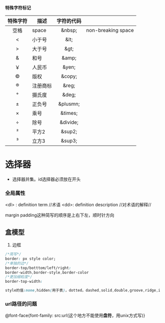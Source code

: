  **特殊字符标记**

| 特殊字符 | 描述    |   字符的代码   |                    |
| :--: | ----- | :-------: | ------------------ |
|  空格  | space |  \&nbsp;  | non-breaking space |
|  <   | 小于号   |   \&lt;   |                    |
|  >   | 大于号   |   \&gt;   |                    |
|  &   | 和号    |  \&amp;   |                    |
|  ￥   | 人民币   |  \&yen;   |                    |
|  ©   | 版权    |  \&copy;  |                    |
|  ®   | 注册商标  |  \&reg;   |                    |
|  °   | 摄氏度   |  \&deg;   |                    |
|  ±   | 正负号   | \&plusmn; |                    |
|  ×   | 乘号    | \&times;  |                    |
|  ÷   | 除号    | \&divide; |                    |
|  ²   | 平方2   |  \&sup2;  |                    |
|  ³   | 立方3   |  \&sup3;  |                    |

# 选择器

- 选择器并集。id选择器必须放在开头  

### 全局属性



\<dl> : definition term                  //术语
\<dd>: definition description       //对术语的解释//



margin padding这种简写的顺序是上右下左，顺时针方向  

##  盒模型 
1. 边框  

```css
/*简写*/
border: px style color;
/*单独的边*/
border-top/botttom/left/right:
border-width,border-style,border-color
/*更加细粒度*/
border-top-width:

style的值:none,hidden(用于表)，dotted，dashed,solid,double,groove,ridge,insert,outset,inherit,
```

### url路径的问题

@font-face{font-family:  src:url(这个地方不能使用**盘符**，用unix方式写)}

